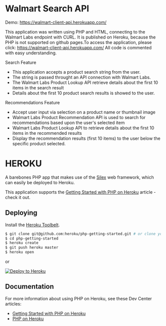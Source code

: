 # Walmart Search API
Demo: https://walmart-client-api.herokuapp.com/

This application was written using PHP and HTML, connecting to the Walmart Labs endpoint with CURL. It is published on Heroku, because the PHP is not supported on github pages.To access the application, please click: https://walmart-client-api.herokuapp.com/
All code is commented with easy understanding. 

Search Feature
 - This application accepts a product search string from the user.
 - The string is passed throught an API connection with Walmart Labs.
 - The Walmart Labs Product Lookup API retrieve details about the first 10 items in the search result
 - Details about the first 10 product search results is showed to the user.

Recommendations Feature
 - Accept user input via selection on a product name or thumbnail image
 - Walmart Labs Product Recommendation API is used to search for recommendations based upon the user's selected item
 - Walmart Labs Product Lookup API to retrieve details about the first 10 items in the recommended results
 - Display the recommendation results (first 10 items) to the user below the specific product selected.

# HEROKU
A barebones PHP app that makes use of the [Silex](http://silex.sensiolabs.org/) web framework, which can easily be deployed to Heroku.

This application supports the [Getting Started with PHP on Heroku](https://devcenter.heroku.com/articles/getting-started-with-php) article - check it out.

## Deploying

Install the [Heroku Toolbelt](https://toolbelt.heroku.com/).

```sh
$ git clone git@github.com:heroku/php-getting-started.git # or clone your own fork
$ cd php-getting-started
$ heroku create
$ git push heroku master
$ heroku open
```

or

[![Deploy to Heroku](https://www.herokucdn.com/deploy/button.png)](https://heroku.com/deploy)

## Documentation

For more information about using PHP on Heroku, see these Dev Center articles:

- [Getting Started with PHP on Heroku](https://devcenter.heroku.com/articles/getting-started-with-php)
- [PHP on Heroku](https://devcenter.heroku.com/categories/php)
